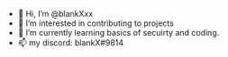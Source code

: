- 👋 Hi, I’m @blankXxx
- 👀 I’m interested in contributing to projects
- 🌱 I’m currently learning basics of secuirty and coding.
- 📫 my discord: blankX#9814

<!---
blankXxx/blankXxx is a ✨ special ✨ repository because its `README.md` (this file) appears on your GitHub profile.
You can click the Preview link to take a look at your changes.
--->
